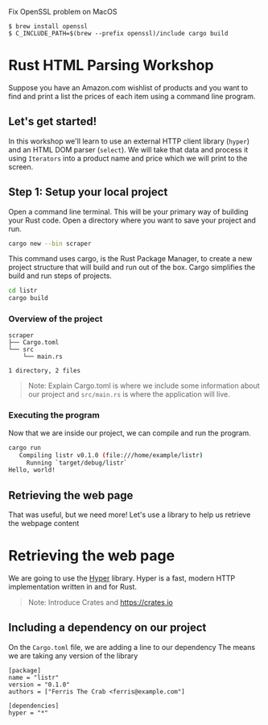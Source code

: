 Fix OpenSSL problem on MacOS

```
$ brew install openssl
$ C_INCLUDE_PATH=$(brew --prefix openssl)/include cargo build
```

# Rust HTML Parsing Workshop

Suppose you have an Amazon.com wishlist of products and you want to find and
print a list the prices of each item using a command line program.

## Let's get started!

In this workshop we'll learn to use an external HTTP client library (`hyper`)
and an HTML DOM parser (`select`). We will take that data and process it using
`Iterators` into a product name and price which we will print to the screen.

## Step 1: Setup your local project

Open a command line terminal. This will be your primary way of building your
Rust code. Open a directory where you want to save your project and run.

```sh
cargo new --bin scraper
```

This command uses cargo, is the Rust Package Manager, to create a new project
structure that will build and run out of the box. Cargo simplifies the build and 
run steps of projects.

```sh
cd listr
cargo build
```

### Overview of the project

```
scraper
├── Cargo.toml
└── src
    └── main.rs

1 directory, 2 files
```

> Note: Explain Cargo.toml is where we include some information about our
> project and `src/main.rs` is where the application will live.

### Executing the program

Now that we are inside our project, we can compile and run the program.

```sh
cargo run
   Compiling listr v0.1.0 (file:///home/example/listr)
     Running `target/debug/listr`
Hello, world!
```

## Retrieving the web page

That was useful, but we need more!
Let's use a library to help us retrieve the webpage content

# Retrieving the web page

We are going to use the [Hyper](https://github.com/hyperium/hyper) library.
Hyper is a fast, modern HTTP implementation written in and for Rust.

> Note: Introduce Crates and https://crates.io


## Including a dependency on our project

On the `Cargo.toml` file, we are adding a line to our dependency
The means we are taking any version of the library

```
[package]
name = "listr"
version = "0.1.0"
authors = ["Ferris The Crab <ferris@example.com"]

[dependencies]
hyper = "*"
```
